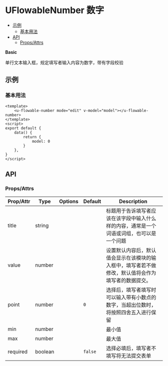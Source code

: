 <!-- 该 README.md 根据 api.yaml 和 docs/*.md 自动生成，为了方便在 GitHub 和 NPM 上查阅。如需修改，请查看源文件 -->

# UFlowableNumber 数字

- [示例](#示例)
    - [基本用法](#基本用法)
- [API]()
    - [Props/Attrs](#propsattrs)

**Basic**

单行文本输入框，规定填写者输入内容为数字，带有字段校验

## 示例
### 基本用法

```vue
<template>
    <u-flowable-number mode="edit" v-model="model"></u-flowable-number>
</template>
<script>
export default {
    data() {
        return {
            model: 0
        }
    },
}
</script>
```
## API
### Props/Attrs

| Prop/Attr | Type | Options | Default | Description |
| --------- | ---- | ------- | ------- | ----------- |
| title | string |  |  | 标题用于告诉填写者应该在该字段中输入什么样的内容，通常是一个词语或词组，也可以是一个问题 |
| value | number |  |  | 设置默认内容后，默认值会显示在该模块的输入框中，填写者若不做修改，默认值将会作为填写者的数据提交。 |
| point | number |  | `0` | 选择后，填写者填写时可以输入带有小数点的数字，当超出位数时，将按照四舍五入进行保留 |
| min | number |  |  | 最小值 |
| max | number |  |  | 最大值 |
| required | boolean |  | `false` | 选择必填后，填写者不填写将无法提交表单 |

